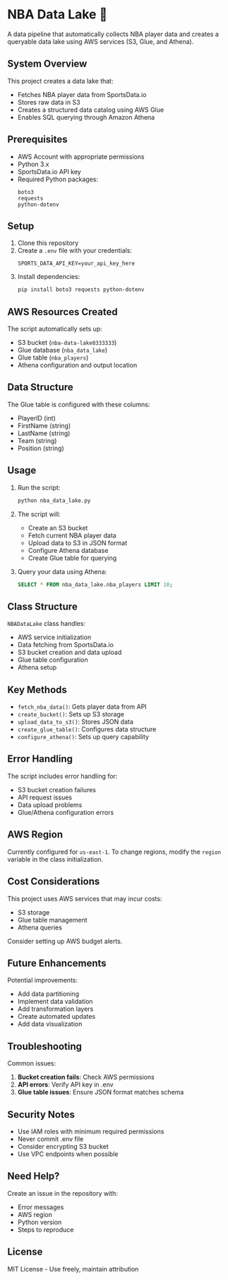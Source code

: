 # NBA Data Lake 🏀

A data pipeline that automatically collects NBA player data and creates a queryable data lake using AWS services (S3, Glue, and Athena).

## System Overview

This project creates a data lake that:
- Fetches NBA player data from SportsData.io
- Stores raw data in S3
- Creates a structured data catalog using AWS Glue
- Enables SQL querying through Amazon Athena

## Prerequisites

- AWS Account with appropriate permissions
- Python 3.x
- SportsData.io API key
- Required Python packages:
  ```
  boto3
  requests
  python-dotenv
  ```

## Setup

1. Clone this repository
2. Create a `.env` file with your credentials:
   ```
   SPORTS_DATA_API_KEY=your_api_key_here
   ```
3. Install dependencies:
   ```bash
   pip install boto3 requests python-dotenv
   ```

## AWS Resources Created

The script automatically sets up:
- S3 bucket (`nba-data-lake0333333`)
- Glue database (`nba_data_lake`)
- Glue table (`nba_players`)
- Athena configuration and output location

## Data Structure

The Glue table is configured with these columns:
- PlayerID (int)
- FirstName (string)
- LastName (string)
- Team (string)
- Position (string)

## Usage

1. Run the script:
   ```bash
   python nba_data_lake.py
   ```

2. The script will:
   - Create an S3 bucket
   - Fetch current NBA player data
   - Upload data to S3 in JSON format
   - Configure Athena database
   - Create Glue table for querying

3. Query your data using Athena:
   ```sql
   SELECT * FROM nba_data_lake.nba_players LIMIT 10;
   ```

## Class Structure

`NBADataLake` class handles:
- AWS service initialization
- Data fetching from SportsData.io
- S3 bucket creation and data upload
- Glue table configuration
- Athena setup

## Key Methods

- `fetch_nba_data()`: Gets player data from API
- `create_bucket()`: Sets up S3 storage
- `upload_data_to_s3()`: Stores JSON data
- `create_glue_table()`: Configures data structure
- `configure_athena()`: Sets up query capability

## Error Handling

The script includes error handling for:
- S3 bucket creation failures
- API request issues
- Data upload problems
- Glue/Athena configuration errors

## AWS Region

Currently configured for `us-east-1`. To change regions, modify the `region` variable in the class initialization.

## Cost Considerations

This project uses AWS services that may incur costs:
- S3 storage
- Glue table management
- Athena queries

Consider setting up AWS budget alerts.

## Future Enhancements

Potential improvements:
- Add data partitioning
- Implement data validation
- Add transformation layers
- Create automated updates
- Add data visualization

## Troubleshooting

Common issues:
1. **Bucket creation fails**: Check AWS permissions
2. **API errors**: Verify API key in .env
3. **Glue table issues**: Ensure JSON format matches schema

## Security Notes

- Use IAM roles with minimum required permissions
- Never commit .env file
- Consider encrypting S3 bucket
- Use VPC endpoints when possible

## Need Help?

Create an issue in the repository with:
- Error messages
- AWS region
- Python version
- Steps to reproduce

## License

MIT License - Use freely, maintain attribution
